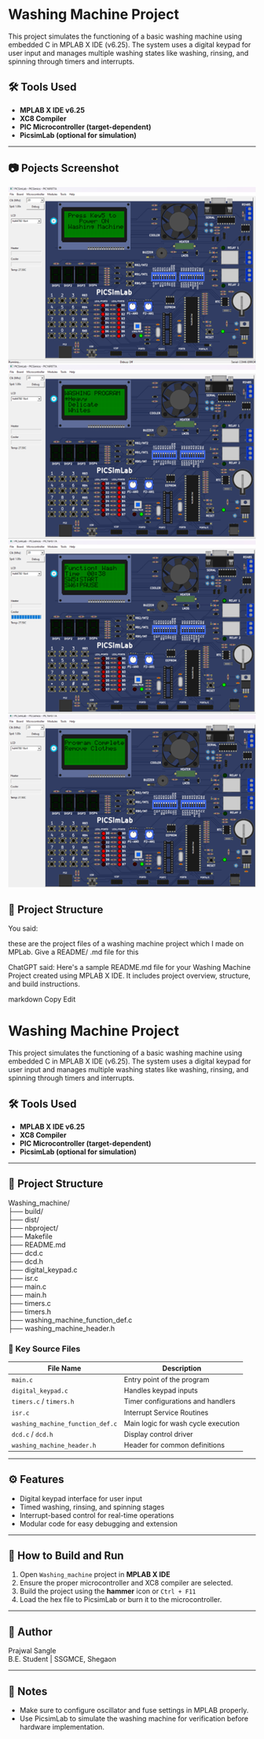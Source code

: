 # Washing Machine Project

This project simulates the functioning of a basic washing machine using embedded C in MPLAB X IDE (v6.25). The system uses a digital keypad for user input and manages multiple washing states like washing, rinsing, and spinning through timers and interrupts.

## 🛠️ Tools Used

- **MPLAB X IDE v6.25**
- **XC8 Compiler**
- **PIC Microcontroller (target-dependent)**
- **PicsimLab (optional for simulation)**

---

## 📷 Pojects Screenshot
![Power on](https://raw.githubusercontent.com/PrajwalSangle26/Washing-Machine/main/assets/Pic1.png) ![Cloth Types](https://raw.githubusercontent.com/PrajwalSangle26/Washing-Machine/main/assets/Pic3.png) ![Start-Stop](https://raw.githubusercontent.com/PrajwalSangle26/Washing-Machine/main/assets/Pic6.png) ![Finish](https://raw.githubusercontent.com/PrajwalSangle26/Washing-Machine/main/assets/Pic7.png)

## 📁 Project Structure

You said:


these are the project files of a washing machine project which I made on MPLab. Give a README/ .md file for this

ChatGPT said:
Here's a sample README.md file for your Washing Machine Project created using MPLAB X IDE. It includes project overview, structure, and build instructions.

markdown
Copy
Edit
# Washing Machine Project

This project simulates the functioning of a basic washing machine using embedded C in MPLAB X IDE (v6.25). The system uses a digital keypad for user input and manages multiple washing states like washing, rinsing, and spinning through timers and interrupts.

## 🛠️ Tools Used

- **MPLAB X IDE v6.25**
- **XC8 Compiler**
- **PIC Microcontroller (target-dependent)**
- **PicsimLab (optional for simulation)**

---

## 📁 Project Structure

Washing_machine/ \
├── build/ \
├── dist/ \
├── nbproject/ \
├── Makefile \
├── README.md \
├── dcd.c \
├── dcd.h \
├── digital_keypad.c \
├── isr.c \
├── main.c \
├── main.h \
├── timers.c \
├── timers.h \
├── washing_machine_function_def.c \
├── washing_machine_header.h 


### 📄 Key Source Files

| File Name                         | Description |
|----------------------------------|-------------|
| `main.c`                         | Entry point of the program |
| `digital_keypad.c`               | Handles keypad inputs |
| `timers.c` / `timers.h`          | Timer configurations and handlers |
| `isr.c`                          | Interrupt Service Routines |
| `washing_machine_function_def.c` | Main logic for wash cycle execution |
| `dcd.c` / `dcd.h`                | Display control driver |
| `washing_machine_header.h`       | Header for common definitions |

---

## ⚙️ Features

- Digital keypad interface for user input
- Timed washing, rinsing, and spinning stages
- Interrupt-based control for real-time operations
- Modular code for easy debugging and extension

---

## 🧪 How to Build and Run

1. Open `Washing_machine` project in **MPLAB X IDE**
2. Ensure the proper microcontroller and XC8 compiler are selected.
3. Build the project using the **hammer** icon or `Ctrl + F11`
4. Load the hex file to PicsimLab or burn it to the microcontroller.

---

## 📝 Author

Prajwal Sangle  
B.E. Student | SSGMCE, Shegaon

---

## 📌 Notes

- Make sure to configure oscillator and fuse settings in MPLAB properly.
- Use PicsimLab to simulate the washing machine for verification before hardware implementation.

